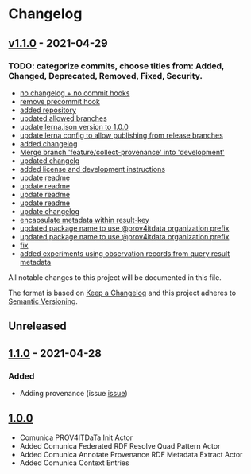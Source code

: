 # Changelog

<a name="v1.1.0"></a>
## [v1.1.0](https://gitlab.ilabt.imec.be/prov4itdata-dapsi/mono-repo/compare/v1.0.0...v1.1.0) - 2021-04-29

### TODO: categorize commits, choose titles from: Added, Changed, Deprecated, Removed, Fixed, Security.
* [no changelog + no commit hooks](https://gitlab.ilabt.imec.be/prov4itdata-dapsi/mono-repo/commit/af6d501dc8ab15ee3e58b624fedb00910c391da7)
* [remove precommit hook](https://gitlab.ilabt.imec.be/prov4itdata-dapsi/mono-repo/commit/14ae72968979fa9267b2fa2f3b5a467bdb26bc77)
* [added repository](https://gitlab.ilabt.imec.be/prov4itdata-dapsi/mono-repo/commit/b150f5fa62c03a08480a28e2b035a00cf272f128)
* [updated allowed branches](https://gitlab.ilabt.imec.be/prov4itdata-dapsi/mono-repo/commit/0102fc0cf4d6c2bc89fe5df15cea837cd341eee7)
* [update lerna.json version to 1.0.0](https://gitlab.ilabt.imec.be/prov4itdata-dapsi/mono-repo/commit/ead3ff5352b4743fb627deba4be74d1abeb53a80)
* [update lerna config to allow publishing from release branches](https://gitlab.ilabt.imec.be/prov4itdata-dapsi/mono-repo/commit/34f7bedb363d673cd942f62fba18c9afe9af574c)
* [added changelog](https://gitlab.ilabt.imec.be/prov4itdata-dapsi/mono-repo/commit/dd403bbeb42ff9c82b8834d04b9e13fe51d130c5)
* [Merge branch 'feature/collect-provenance' into 'development'](https://gitlab.ilabt.imec.be/prov4itdata-dapsi/mono-repo/commit/4ea6570f82b86aab601c536883292e2e20d15005)
* [updated changelg](https://gitlab.ilabt.imec.be/prov4itdata-dapsi/mono-repo/commit/4764d9e459ecf39bd56ca8f74ce639753b09ec9f)
* [added license and development instructions](https://gitlab.ilabt.imec.be/prov4itdata-dapsi/mono-repo/commit/12632f61f5c1346ceed28c03963a029257fec2a6)
* [update readme](https://gitlab.ilabt.imec.be/prov4itdata-dapsi/mono-repo/commit/9a416f2d3172ec210c6abdfc208cf350c8249e70)
* [update readme](https://gitlab.ilabt.imec.be/prov4itdata-dapsi/mono-repo/commit/2114f6a7bfd7376563ca74ebc03646d5b0ae6f1c)
* [update readme](https://gitlab.ilabt.imec.be/prov4itdata-dapsi/mono-repo/commit/8d68b5d4c50f3c2e5e80a580210363755d257ca5)
* [update readme](https://gitlab.ilabt.imec.be/prov4itdata-dapsi/mono-repo/commit/759b2a73339ed9c93c5d4e8e811a832347462f5e)
* [update changelog](https://gitlab.ilabt.imec.be/prov4itdata-dapsi/mono-repo/commit/b3e25cae8e35f5354f9704eb61e9c7d9abade34a)
* [encapsulate metadata within result-key](https://gitlab.ilabt.imec.be/prov4itdata-dapsi/mono-repo/commit/59ea74bf901663b1c389d3310707da4510267505)
* [updated package name to use @prov4itdata organization prefix](https://gitlab.ilabt.imec.be/prov4itdata-dapsi/mono-repo/commit/c9ab12cc6c43bdc8ec51fc15bed8d908a4312bd1)
* [updated package name to use @prov4itdata organization prefix](https://gitlab.ilabt.imec.be/prov4itdata-dapsi/mono-repo/commit/19eb4df038a276b62b52f3699d64e07e86d03488)
* [fix](https://gitlab.ilabt.imec.be/prov4itdata-dapsi/mono-repo/commit/207b030cd1b4f7e35fd2881262ddd205aafb8e39)
* [added experiments using observation records from query result metadata](https://gitlab.ilabt.imec.be/prov4itdata-dapsi/mono-repo/commit/bb71722e649acf07efb922c580e1f4cab2b8a8c3)

All notable changes to this project will be documented in this file.

The format is based on [Keep a Changelog](http://keepachangelog.com/en/1.0.0/)
and this project adheres to [Semantic Versioning](http://semver.org/spec/v2.0.0.html).

## Unreleased

## [1.1.0] - 2021-04-28

### Added

- Adding provenance (issue [issue](https://gitlab.ilabt.imec.be/prov4itdata-dapsi/mono-repo/-/issues/3))

## [1.0.0]

- Comunica PROV4ITDaTa Init Actor
- Added Comunica Federated RDF Resolve Quad Pattern Actor
- Added Comunica Annotate Provenance RDF Metadata Extract Actor
- Added Comunica Context Entries

[1.1.0]: https://gitlab.ilabt.imec.be/prov4itdata-dapsi/mono-repo/-/compare/v1.0.0...v1.1.0
[1.0.0]: https://gitlab.ilabt.imec.be/prov4itdata-dapsi/mono-repo/-/tags/v1.0.0
